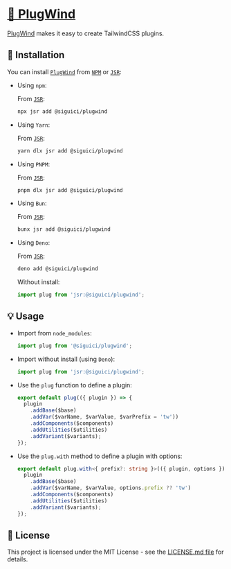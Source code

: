 # [🧩 PlugWind](https://jsr.io/@siguici/plugwind)

[PlugWind](https://jsr.io/@siguici/plugwind) makes it easy to create TailwindCSS plugins.

## 🚀 Installation

You can install [`PlugWind`](https://plugwind.js.org) from [`NPM`](https://npmjs.com/package/plugwind) or [`JSR`](https://jsr.io/@siguici/plugwind):

- Using `npm`:

  From [`JSR`](https://jsr.io/@siguici/plugwind):

  ```bash
  npx jsr add @siguici/plugwind
  ```

- Using `Yarn`:

  From [`JSR`](https://jsr.io/@siguici/plugwind):

  ```bash
  yarn dlx jsr add @siguici/plugwind
  ```

- Using `PNPM`:

  From [`JSR`](https://jsr.io/@siguici/plugwind):

  ```bash
  pnpm dlx jsr add @siguici/plugwind
  ```

- Using `Bun`:

  From [`JSR`](https://jsr.io/@siguici/plugwind):

  ```bash
  bunx jsr add @siguici/plugwind
  ```

- Using `Deno`:

  From [`JSR`](https://jsr.io/@siguici/plugwind):

  ```bash
  deno add @siguici/plugwind
  ```

  Without install:

  ```typescript
  import plug from 'jsr:@siguici/plugwind';
  ```

## 💡 Usage

- Import from `node_modules`:

  ```javascript
  import plug from '@siguici/plugwind';
  ```

- Import without install (using `Deno`):

  ```javascript
  import plug from 'jsr:@siguici/plugwind';
  ```

- Use the `plug` function to define a plugin:

  ```typescript
  export default plug(({ plugin }) => {
    plugin
      .addBase($base)
      .addVar($varName, $varValue, $varPrefix = 'tw'))
      .addComponents($components)
      .addUtilities($utilities)
      .addVariant($variants);
  });
  ```

- Use the `plug.with` method to define a plugin with options:

  ```typescript
  export default plug.with<{ prefix?: string }>(({ plugin, options }) => {
    plugin
      .addBase($base)
      .addVar($varName, $varValue, options.prefix ?? 'tw')
      .addComponents($components)
      .addUtilities($utilities)
      .addVariant($variants);
  });
  ```

## 📄 License

This project is licensed under the MIT License - see the [LICENSE.md file](./LICENSE.md) for details.
